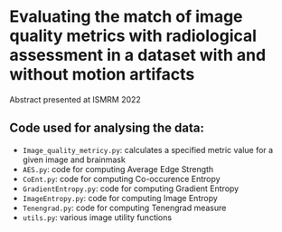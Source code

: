 # Evaluating the match of image quality metrics with radiological assessment in a dataset with and without motion artifacts

Abstract presented at ISMRM 2022

## Code used for analysing the data:
* `Image_quality_metricy.py`: calculates a specified metric value for a given image and brainmask  
* `AES.py`: code for computing Average Edge Strength
* `CoEnt.py`: code for computing Co-occurence Entropy
* `GradientEntropy.py`: code for computing Gradient Entropy
* `ImageEntropy.py`: code for computing Image Entropy
* `Tenengrad.py`: code for computing Tenengrad measure
* `utils.py`: various image utility functions



